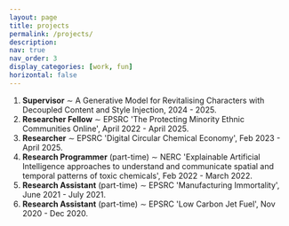 ```yaml
---
layout: page
title: projects
permalink: /projects/
description: 
nav: true
nav_order: 3
display_categories: [work, fun]
horizontal: false
---
```

<ol>
<li><strong>Supervisor</strong> &sim; A Generative Model for Revitalising Characters with Decoupled Content and Style Injection, 2024 - 2025.</li>
<li><strong>Researcher Fellow</strong> &sim; EPSRC 'The Protecting Minority Ethnic Communities Online', April 2022 - April 2025.</li>
<li><strong>Researcher</strong> &sim; EPSRC 'Digital Circular Chemical Economy', Feb 2023 - April 2025.</li>
<li><strong>Research Programmer</strong> (part-time) &sim; NERC 'Explainable Artificial Intelligence approaches to understand and communicate spatial and temporal patterns of toxic chemicals', Feb 2022 - March 2022.</li>
<li><strong>Research Assistant</strong> (part-time) &sim; EPSRC 'Manufacturing Immortality', June 2021 - July 2021.
 </li>
<li><strong>Research Assistant</strong> (part-time) &sim; EPSRC 'Low Carbon Jet Fuel', Nov 2020 - Dec 2020.</li>

</ol>